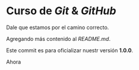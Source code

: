 # Curso de _Git_ & _GitHub_

Dale que estamos por el camino correcto.

Agregando más contenido al _README.md_.

Este commit es para oficializar nuestr versión **1.0.0**.

Ahora
